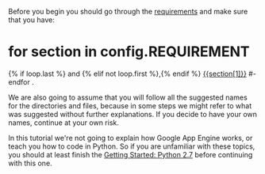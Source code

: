 Before you begin you should go through the [requirements](<{{url_for('requirement')}}>) and make sure that you have:

# for section in config.REQUIREMENT

{% if loop.last %} and {% elif not loop.first %},{% endif %} [{{section[1]}}](<{{url_for('requirement')}}{{'#'}}{{section[0]}}>) #- endfor .

We are also going to assume that you will follow all the suggested names for the directories and files, because in some steps we might refer to what was suggested without further explanations. If you decide to have your own names, continue at your own risk.

In this tutorial we're not going to explain how Google App Engine works, or teach you how to code in Python. So if you are unfamiliar with these topics, you should at least finish the [Getting Started: Python 2.7](https://developers.google.com/appengine/docs/python/gettingstartedpython27/) before continuing with this one.
